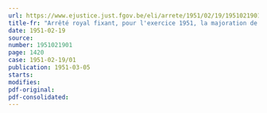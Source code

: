 ```yaml
---
url: https://www.ejustice.just.fgov.be/eli/arrete/1951/02/19/1951021901/justel
title-fr: "Arrêté royal fixant, pour l'exercice 1951, la majoration de la dotation de base prévue par l'article 11, § 4, de la loi du 24 décembre 1948 concernant les finances provinciales et communales"
date: 1951-02-19
source:
number: 1951021901
page: 1420
case: 1951-02-19/01
publication: 1951-03-05
starts:
modifies:
pdf-original:
pdf-consolidated:
---
```


